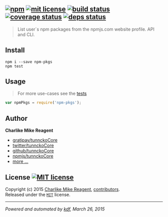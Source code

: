 ## [![npm][npmjs-img]][npmjs-url] [![mit license][license-img]][license-url] [![build status][travis-img]][travis-url] [![coverage status][coveralls-img]][coveralls-url] [![deps status][daviddm-img]][daviddm-url]

> List user`s npm packages from the npmjs.com website profile. API and CLI.

## Install
```
npm i --save npm-pkgs
npm test
```


## Usage
> For more use-cases see the [tests](./test.js)

```js
var npmPkgs = require('npm-pkgs');
```


## Author
**Charlike Mike Reagent**
+ [gratipay/tunnckoCore][author-gratipay]
+ [twitter/tunnckoCore][author-twitter]
+ [github/tunnckoCore][author-github]
+ [npmjs/tunnckoCore][author-npmjs]
+ [more ...][contrib-more]


## License [![MIT license][license-img]][license-url]
Copyright (c) 2015 [Charlike Mike Reagent][contrib-more], [contributors][contrib-graf].  
Released under the [`MIT`][license-url] license.


[npmjs-url]: http://npm.im/npm-pkgs
[npmjs-img]: https://img.shields.io/npm/v/npm-pkgs.svg?style=flat&label=npm-pkgs

[coveralls-url]: https://coveralls.io/r/tunnckoCore/npm-pkgs?branch=master
[coveralls-img]: https://img.shields.io/coveralls/tunnckoCore/npm-pkgs.svg?style=flat

[license-url]: https://github.com/tunnckoCore/npm-pkgs/blob/master/license.md
[license-img]: https://img.shields.io/badge/license-MIT-blue.svg?style=flat

[travis-url]: https://travis-ci.org/tunnckoCore/npm-pkgs
[travis-img]: https://img.shields.io/travis/tunnckoCore/npm-pkgs.svg?style=flat

[daviddm-url]: https://david-dm.org/tunnckoCore/npm-pkgs
[daviddm-img]: https://img.shields.io/david/tunnckoCore/npm-pkgs.svg?style=flat

[author-gratipay]: https://gratipay.com/tunnckoCore
[author-twitter]: https://twitter.com/tunnckoCore
[author-github]: https://github.com/tunnckoCore
[author-npmjs]: https://npmjs.org/~tunnckocore

[contrib-more]: http://j.mp/1stW47C
[contrib-graf]: https://github.com/tunnckoCore/npm-pkgs/graphs/contributors

***

_Powered and automated by [kdf](https://github.com/tunnckoCore), March 26, 2015_